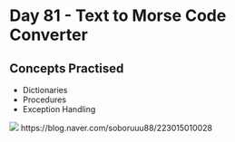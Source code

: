 # Day 81 - Text to Morse Code Converter
## Concepts Practised
- Dictionaries
- Procedures
- Exception Handling
<img src="https://postfiles.pstatic.net/MjAyMzAyMTRfODUg/MDAxNjc2MzMzOTQ3OTgx.7y4YDf9klqgaBK7y0k6FaFAE3gzbAteW-ClwU3DKD7gg.HH0e-9qfNVUl61av7eBqZTaX-63Okt1WQWSGy6C2w94g.GIF.soboruuu88/morse.gif?type=w773">
https://blog.naver.com/soboruuu88/223015010028
